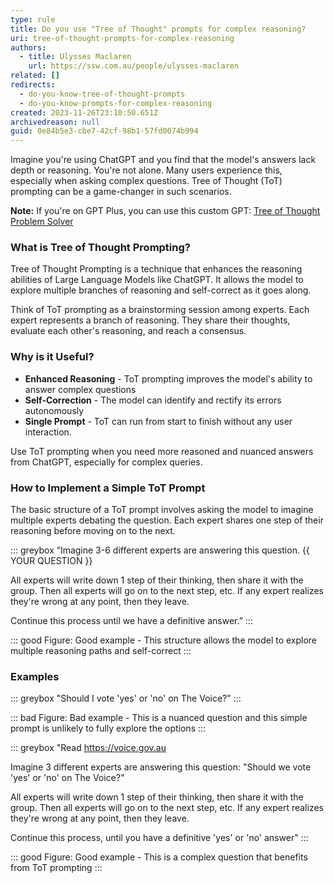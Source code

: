 ```yaml
---
type: rule
title: Do you use "Tree of Thought" prompts for complex reasoning?
uri: tree-of-thought-prompts-for-complex-reasoning
authors:
  - title: Ulysses Maclaren
    url: https://ssw.com.au/people/ulysses-maclaren
related: []
redirects:
  - do-you-know-tree-of-thought-prompts
  - do-you-know-prompts-for-complex-reasoning
created: 2023-11-26T23:10:50.651Z
archivedreason: null
guid: 0e84b5e3-cbe7-42cf-98b1-57fd0074b994
---
```

Imagine you're using ChatGPT and you find that the model's answers lack depth or reasoning. You're not alone. Many users experience this, especially when asking complex questions. Tree of Thought (ToT) prompting can be a game-changer in such scenarios.

**Note:** If you're on GPT Plus, you can use this custom GPT: [Tree of Thought Problem Solver](https://chat.openai.com/g/g-CIFNL94KS-tree-of-thoughts-problem-solver)

<!--endintro-->

### What is Tree of Thought Prompting?

Tree of Thought Prompting is a technique that enhances the reasoning abilities of Large Language Models like ChatGPT. It allows the model to explore multiple branches of reasoning and self-correct as it goes along.

Think of ToT prompting as a brainstorming session among experts. Each expert represents a branch of reasoning. They share their thoughts, evaluate each other's reasoning, and reach a consensus.

### Why is it Useful?

* **Enhanced Reasoning** - ToT prompting improves the model's ability to answer complex questions
* **Self-Correction** - The model can identify and rectify its errors autonomously
* **Single Prompt** - ToT can run from start to finish without any user interaction.

Use ToT prompting when you need more reasoned and nuanced answers from ChatGPT, especially for complex queries.

### How to Implement a Simple ToT Prompt

The basic structure of a ToT prompt involves asking the model to imagine multiple experts debating the question. Each expert shares one step of their reasoning before moving on to the next.

::: greybox
“Imagine 3-6 different experts are answering this question. {{ YOUR QUESTION }}

All experts will write down 1 step of their thinking, then share it with the group. Then all experts will go on to the next step, etc. If any expert realizes they're wrong at any point, then they leave.

Continue this process until we have a definitive answer.”
:::

::: good 
Figure: Good example - This structure allows the model to explore multiple reasoning paths and self-correct
:::

### Examples

::: greybox
"Should I vote 'yes' or 'no' on The Voice?"
:::

::: bad 
Figure: Bad example - This is a nuanced question and this simple prompt is unlikely to fully explore the options
:::

::: greybox
"Read https://voice.gov.au 

Imagine 3 different experts are answering this question: "Should we vote 'yes' or 'no' on The Voice?"

All experts will write down 1 step of their thinking, then share it with the group. Then all experts will go on to the next step, etc. If any expert realizes they're wrong at any point, then they leave.

Continue this process, until you have a definitive 'yes' or 'no' answer"
:::

::: good 
Figure: Good example - This is a complex question that benefits from ToT prompting
:::